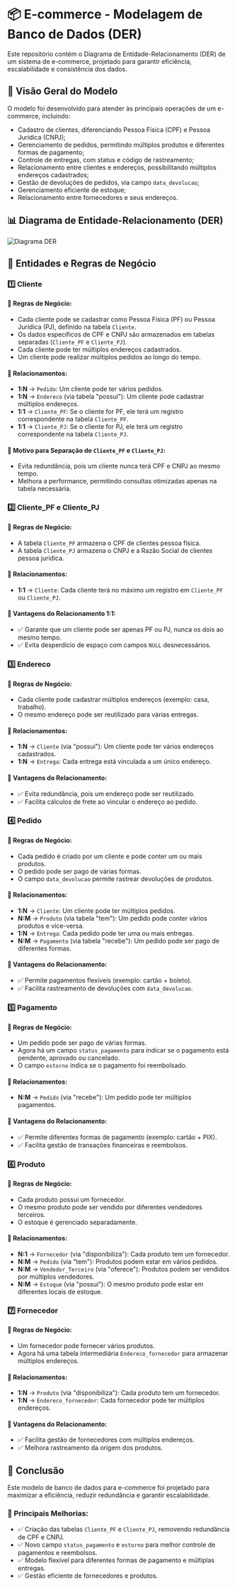 # 📦 E-commerce - Modelagem de Banco de Dados (DER)

Este repositório contém o Diagrama de Entidade-Relacionamento (DER) de um sistema de e-commerce, projetado para garantir eficiência, escalabilidade e consistência dos dados.

## 📌 Visão Geral do Modelo

O modelo foi desenvolvido para atender às principais operações de um e-commerce, incluindo:

- Cadastro de clientes, diferenciando Pessoa Física (CPF) e Pessoa Jurídica (CNPJ);
- Gerenciamento de pedidos, permitindo múltiplos produtos e diferentes formas de pagamento;
- Controle de entregas, com status e código de rastreamento;
- Relacionamento entre clientes e endereços, possibilitando múltiplos endereços cadastrados;
- Gestão de devoluções de pedidos, via campo `data_devolucao`;
- Gerenciamento eficiente de estoque;
- Relacionamento entre fornecedores e seus endereços.

## 📊 Diagrama de Entidade-Relacionamento (DER)

![Diagrama DER](images/diagrama_der.png)


## 📍 Entidades e Regras de Negócio

### 1️⃣ Cliente

#### 📌 Regras de Negócio:

- Cada cliente pode se cadastrar como Pessoa Física (PF) ou Pessoa Jurídica (PJ), definido na tabela `Cliente`.
- Os dados específicos de CPF e CNPJ são armazenados em tabelas separadas (`Cliente_PF` e `Cliente_PJ`).
- Cada cliente pode ter múltiplos endereços cadastrados.
- Um cliente pode realizar múltiplos pedidos ao longo do tempo.

#### 📌 Relacionamentos:

- **1:N** → `Pedido`: Um cliente pode ter vários pedidos.
- **1:N** → `Endereco` (via tabela "possui"): Um cliente pode cadastrar múltiplos endereços.
- **1:1** → `Cliente_PF`: Se o cliente for PF, ele terá um registro correspondente na tabela `Cliente_PF`.
- **1:1** → `Cliente_PJ`: Se o cliente for PJ, ele terá um registro correspondente na tabela `Cliente_PJ`.

#### 📌 Motivo para Separação de `Cliente_PF` e `Cliente_PJ`:

- Evita redundância, pois um cliente nunca terá CPF e CNPJ ao mesmo tempo.
- Melhora a performance, permitindo consultas otimizadas apenas na tabela necessária.

### 2️⃣ Cliente_PF e Cliente_PJ

#### 📌 Regras de Negócio:

- A tabela `Cliente_PF` armazena o CPF de clientes pessoa física.
- A tabela `Cliente_PJ` armazena o CNPJ e a Razão Social de clientes pessoa jurídica.

#### 📌 Relacionamentos:

- **1:1** → `Cliente`: Cada cliente terá no máximo um registro em `Cliente_PF` ou `Cliente_PJ`.

#### 📌 Vantagens do Relacionamento 1:1:

- ✅ Garante que um cliente pode ser apenas PF ou PJ, nunca os dois ao mesmo tempo.
- ✅ Evita desperdício de espaço com campos `NULL` desnecessários.

### 3️⃣ Endereco

#### 📌 Regras de Negócio:

- Cada cliente pode cadastrar múltiplos endereços (exemplo: casa, trabalho).
- O mesmo endereço pode ser reutilizado para várias entregas.

#### 📌 Relacionamentos:

- **1:N** → `Cliente` (via "possui"): Um cliente pode ter vários endereços cadastrados.
- **1:N** → `Entrega`: Cada entrega está vinculada a um único endereço.

#### 📌 Vantagens do Relacionamento:

- ✅ Evita redundância, pois um endereço pode ser reutilizado.
- ✅ Facilita cálculos de frete ao vincular o endereço ao pedido.

### 4️⃣ Pedido

#### 📌 Regras de Negócio:

- Cada pedido é criado por um cliente e pode conter um ou mais produtos.
- O pedido pode ser pago de várias formas.
- O campo `data_devolucao` permite rastrear devoluções de produtos.

#### 📌 Relacionamentos:

- **1:N** → `Cliente`: Um cliente pode ter múltiplos pedidos.
- **N:M** → `Produto` (via tabela "tem"): Um pedido pode conter vários produtos e vice-versa.
- **1:N** → `Entrega`: Cada pedido pode ter uma ou mais entregas.
- **N:M** → `Pagamento` (via tabela "recebe"): Um pedido pode ser pago de diferentes formas.

#### 📌 Vantagens do Relacionamento:

- ✅ Permite pagamentos flexíveis (exemplo: cartão + boleto).
- ✅ Facilita rastreamento de devoluções com `data_devolucao`.

### 5️⃣ Pagamento

#### 📌 Regras de Negócio:

- Um pedido pode ser pago de várias formas.
- Agora há um campo `status_pagamento` para indicar se o pagamento está pendente, aprovado ou cancelado.
- O campo `estorno` indica se o pagamento foi reembolsado.

#### 📌 Relacionamentos:

- **N:M** → `Pedido` (via "recebe"): Um pedido pode ter múltiplos pagamentos.

#### 📌 Vantagens do Relacionamento:

- ✅ Permite diferentes formas de pagamento (exemplo: cartão + PIX).
- ✅ Facilita gestão de transações financeiras e reembolsos.

### 6️⃣ Produto

#### 📌 Regras de Negócio:

- Cada produto possui um fornecedor.
- O mesmo produto pode ser vendido por diferentes vendedores terceiros.
- O estoque é gerenciado separadamente.

#### 📌 Relacionamentos:

- **N:1** → `Fornecedor` (via "disponibiliza"): Cada produto tem um fornecedor.
- **N:M** → `Pedido` (via "tem"): Produtos podem estar em vários pedidos.
- **N:M** → `Vendedor_Terceiro` (via "oferece"): Produtos podem ser vendidos por múltiplos vendedores.
- **N:M** → `Estoque` (via "possui"): O mesmo produto pode estar em diferentes locais de estoque.

### 7️⃣ Fornecedor

#### 📌 Regras de Negócio:

- Um fornecedor pode fornecer vários produtos.
- Agora há uma tabela intermediária `Endereco_fornecedor` para armazenar múltiplos endereços.

#### 📌 Relacionamentos:

- **1:N** → `Produto` (via "disponibiliza"): Cada produto tem um fornecedor.
- **1:N** → `Endereco_fornecedor`: Cada fornecedor pode ter múltiplos endereços.

#### 📌 Vantagens do Relacionamento:

- ✅ Facilita gestão de fornecedores com múltiplos endereços.
- ✅ Melhora rastreamento da origem dos produtos.

## 🚀 Conclusão

Este modelo de banco de dados para e-commerce foi projetado para maximizar a eficiência, reduzir redundância e garantir escalabilidade.

### 🔹 Principais Melhorias:

- ✅ Criação das tabelas `Cliente_PF` e `Cliente_PJ`, removendo redundância de CPF e CNPJ.
- ✅ Novo campo `status_pagamento` e `estorno` para melhor controle de pagamentos e reembolsos.
- ✅ Modelo flexível para diferentes formas de pagamento e múltiplas entregas.
- ✅ Gestão eficiente de fornecedores e produtos.
